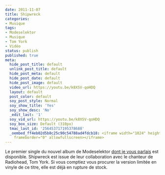 ```yaml
---
date: 2011-11-07
title: Shipwreck
categories:
- Musique
tags:
- Modeselektor
- Musique
- Tom York
- Vidéo
status: publish
published: true
meta:
  hide_post_title: default
  unlink_post_title: default
  hide_post_meta: default
  hide_post_date: default
  hide_post_image: default
  video_url: https://youtu.be/k8XSV-qoHDQ
  layout: default
  post_color: default
  soy_post_style: Normal
  soy_show_title: 'Yes'
  soy_show_desc: 'No'
  _edit_last: '1'
  soy_vid_url: https://youtu.be/k8XSV-qoHDQ
  soy_box_size: Default (310px)
  tmac_last_id: '256453717195378688'
  _oembed_ff4eb02d5b8c25c90c54788ad4fdcb18: <iframe width="1024" height="576" src="https://www.youtube.com/embed/k8XSV-qoHDQ?fs=1&feature=oembed"
    frameborder="0" allowfullscreen></iframe>
---
```

Le premier single du nouvel album de Modeselektor <a href="https://www.clicclac.ch/2011/10/06/modeselektor-monkeytown/">dont je vous parlais</a> est disponible.
Shipwreck est issue de leur collaboration avec le chanteur de Radiohead, Tom York. Si vous comptiez vous procurer la version limitée en vinyle de ce titre, elle est déjà en rupture de stock.
